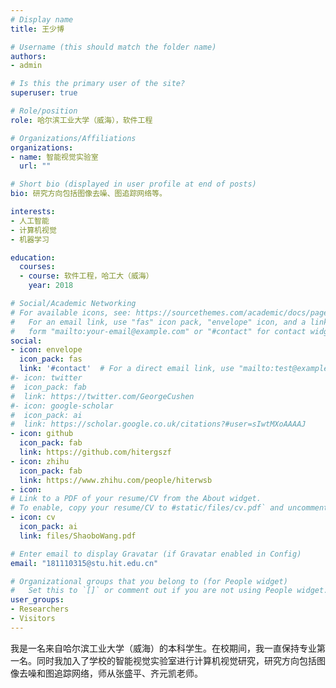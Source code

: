 ```yaml
---
# Display name
title: 王少博

# Username (this should match the folder name)
authors:
- admin

# Is this the primary user of the site?
superuser: true

# Role/position
role: 哈尔滨工业大学（威海），软件工程

# Organizations/Affiliations
organizations:
- name: 智能视觉实验室
  url: ""

# Short bio (displayed in user profile at end of posts)
bio: 研究方向包括图像去噪、图追踪网络等。

interests:
- 人工智能
- 计算机视觉
- 机器学习

education:
  courses:
  - course: 软件工程，哈工大（威海）
    year: 2018

# Social/Academic Networking
# For available icons, see: https://sourcethemes.com/academic/docs/page-builder/#icons
#   For an email link, use "fas" icon pack, "envelope" icon, and a link in the
#   form "mailto:your-email@example.com" or "#contact" for contact widget.
social:
- icon: envelope
  icon_pack: fas
  link: '#contact'  # For a direct email link, use "mailto:test@example.org".
#- icon: twitter
#  icon_pack: fab
#  link: https://twitter.com/GeorgeCushen
#- icon: google-scholar
#  icon_pack: ai
#  link: https://scholar.google.co.uk/citations?#user=sIwtMXoAAAAJ
- icon: github
  icon_pack: fab
  link: https://github.com/hitergszf
- icon: zhihu
  icon_pack: fab
  link: https://www.zhihu.com/people/hiterwsb
- icon: 
# Link to a PDF of your resume/CV from the About widget.
# To enable, copy your resume/CV to #static/files/cv.pdf` and uncomment the lines below.
- icon: cv
  icon_pack: ai
  link: files/ShaoboWang.pdf

# Enter email to display Gravatar (if Gravatar enabled in Config)
email: "181110315@stu.hit.edu.cn"

# Organizational groups that you belong to (for People widget)
#   Set this to `[]` or comment out if you are not using People widget.
user_groups:
- Researchers
- Visitors
---
```


我是一名来自哈尔滨工业大学（威海）的本科学生。在校期间，我一直保持专业第一名。同时我加入了学校的智能视觉实验室进行计算机视觉研究，研究方向包括图像去噪和图追踪网络，师从张盛平、齐元凯老师。